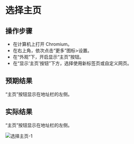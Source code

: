 # 选择主页

## 操作步骤

- 在计算机上打开 Chromium。
- 在右上角，依次点击“更多”图标>设置。
- 在“外观”下，开启显示“主页”按钮。
- 在“显示‘主页’按钮”下方，选择使用新标签页或自定义网页。

## 预期结果

“主页”按钮显示在地址栏的左侧。

## 实际结果

“主页”按钮显示在地址栏的左侧。

![选择主页-1](../img/选择主页-1.png)